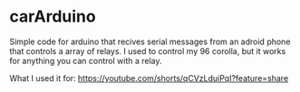 # carArduino

Simple code for arduino that recives serial messages from an adroid phone that controls a array of relays.
I used to control my 96 corolla, but it works for anything you can control with a relay.

What I used it for:
https://youtube.com/shorts/qCVzLduiPqI?feature=share
